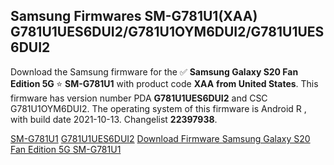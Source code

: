 <h2>Samsung Firmwares SM-G781U1(XAA) G781U1UES6DUI2/G781U1OYM6DUI2/G781U1UES6DUI2</h2>
Download the Samsung firmware for the ✅ <strong>Samsung Galaxy S20 Fan Edition 5G </strong> ⭐ <strong>SM-G781U1</strong> with product code <strong>XAA</strong> <strong> from United States</strong>. This firmware has version number PDA <strong>G781U1UES6DUI2</strong> and CSC G781U1OYM6DUI2. The operating system of this firmware is Android R , with build date 2021-10-13. Changelist <strong>22397938</strong>.


[SM-G781U1](https://samfirm.shop/samsung/model/SM-G781U1)
[G781U1UES6DUI2](https://samfirm.shop/samsung/pda/G781U1UES6DUI2)
[Download Firmware Samsung Galaxy S20 Fan Edition 5G SM-G781U1](https://samfirm.shop/samsung/firmware/464480)
